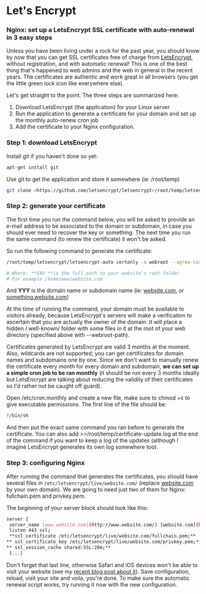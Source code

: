 # Let's Encrypt

### Nginx: set up a LetsEncrypt SSL certificate with auto-renewal in 3 easy steps
Unless you have been living under a rock for the past year, you should know by now that you can get SSL certificates free of charge from [LetsEncrypt](https://www.letsencrypt.org/), without registration, and with automatic renewal! This is one of the best thing that's happened to web admins and the web in general in the recent years. The certificates are authentic and work great in all browsers (you get the little green lock icon like everywhere else).

Let's get straight to the point. The three steps are summarized here:

1) Download LetsEncrypt (the application) for your Linux server
2) Run the application to generate a certificate for your domain and set up the monthly auto-renew cron job
3) Add the certificate to your Nginx configuration.
### Step 1: download LetsEncrypt
Install git if you haven't done so yet:
```bash
apt-get install git
```

Use git to get the application and store it somewhere (ie: /root/temp)
```bash
git clone <https://github.com/letsencrypt/letsencrypt>/root/temp/letsencrypt
```
### Step 2: generate your certificate
The first time you run the command below, you will be asked to provide an e-mail address to be associated to the domain or subdomain, in case you should ever need to recover the key or something. The next time you run the same command (to renew the certificate) it won't be asked.

So run the following command to generate the certificate:
```bash
/root/temp/letsencrypt/letsencrypt-auto certonly -a webroot --agree-tos --renew-by-default --webroot-path=**XXX **-d **YYY**

# Where: **XXX **is the full path to your website's root folder.
# For example /home/www/website.com
```
And **YYY** is the domain name or subdomain name (ie: [website.com](http://website.com/), or [something.website.com](http://something.website.com/))

At the time of running the command, your domain must be available to visitors already, because LetsEncrypt's servers will make a verification to ascertain that you are actually the owner of the domain. It will place a hidden /.well-known/ folder with some files in it at the root of your web directory (specified above with --webroot-path).

Certificates generated by LetsEncrypt are valid 3 months at the moment. Also, wildcards are not supported; you can get certificates for domain names and subdomains one by one. Since we don't want to manually renew the certificate every month for every domain and subdomain, **we can set up a simple cron job to be ran monthly** (it should be run every 3 months ideally but LetsEncrypt are talking about reducing the validity of their certificates so I'd rather not be caught off guard).

Open /etc/cron.monthly and create a new file, make sure to chmod +x to give executable permissions. The first line of the file should be:
```bash
!/bin/sh
```

And then put the exact same command you ran before to generate the certificate. You can also add  >>/root/temp/certificate-update.log at the end of the command if you want to keep a log of the updates (although I imagine LetsEncrypt generates its own log somewhere too).

### Step 3: configuring Nginx
After running the command that generates the certificates, you should have several files in `/etc/letsencrypt/live/website.com/` (replace [website.com](http://website.com/) by your own domain). We are going to need just two of them for Nginx: fullchain.pem and privkey.pem.

The beginning of your server block should look like this:
```bash
server {
 server_name [www.website.com](http://www.website.com/) [website.com](http://website.com/);
 listen 443 ssl;
 **ssl_certificate /etc/letsencrypt/live/website.com/fullchain.pem;**
** ssl_certificate_key /etc/letsencrypt/live/website.com/privkey.pem;**
** ssl_session_cache shared:SSL:20m;**
 [...]
```

Don't forget that last line, otherwise Safari and iOS devices won't be able to visit your website (see my [recent blog post about it](http://cnedelcu.blogspot.hk/2016/07/nginx-and-letsencrypt-ssl-certificate-safari-ios-problem.html)). Save configuration, reload, visit your site and voila, you're done. To make sure the automatic renewal script works, try running it now with the new configuration.